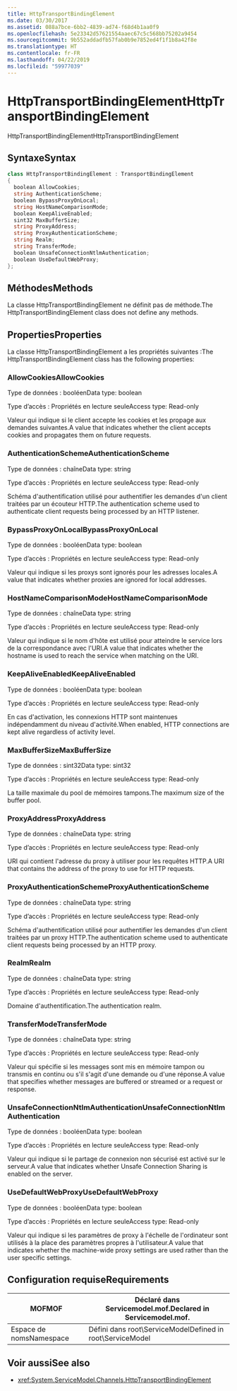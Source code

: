 ```yaml
---
title: HttpTransportBindingElement
ms.date: 03/30/2017
ms.assetid: 088a7bce-6bb2-4839-ad74-f68d4b1aa0f9
ms.openlocfilehash: 5e23342d57621554aaec67c5c568bb75202a9454
ms.sourcegitcommit: 9b552addadfb57fab0b9e7852ed4f1f1b8a42f8e
ms.translationtype: HT
ms.contentlocale: fr-FR
ms.lasthandoff: 04/22/2019
ms.locfileid: "59977039"
---
```

# <a name="httptransportbindingelement"></a><span data-ttu-id="21dc1-102">HttpTransportBindingElement</span><span class="sxs-lookup"><span data-stu-id="21dc1-102">HttpTransportBindingElement</span></span>
<span data-ttu-id="21dc1-103">HttpTransportBindingElement</span><span class="sxs-lookup"><span data-stu-id="21dc1-103">HttpTransportBindingElement</span></span>  
  
## <a name="syntax"></a><span data-ttu-id="21dc1-104">Syntaxe</span><span class="sxs-lookup"><span data-stu-id="21dc1-104">Syntax</span></span>  
  
```csharp
class HttpTransportBindingElement : TransportBindingElement  
{  
  boolean AllowCookies;  
  string AuthenticationScheme;  
  boolean BypassProxyOnLocal;  
  string HostNameComparisonMode;  
  boolean KeepAliveEnabled;  
  sint32 MaxBufferSize;  
  string ProxyAddress;  
  string ProxyAuthenticationScheme;  
  string Realm;  
  string TransferMode;  
  boolean UnsafeConnectionNtlmAuthentication;  
  boolean UseDefaultWebProxy;  
};  
```  
  
## <a name="methods"></a><span data-ttu-id="21dc1-105">Méthodes</span><span class="sxs-lookup"><span data-stu-id="21dc1-105">Methods</span></span>  
 <span data-ttu-id="21dc1-106">La classe HttpTransportBindingElement ne définit pas de méthode.</span><span class="sxs-lookup"><span data-stu-id="21dc1-106">The HttpTransportBindingElement class does not define any methods.</span></span>  
  
## <a name="properties"></a><span data-ttu-id="21dc1-107">Properties</span><span class="sxs-lookup"><span data-stu-id="21dc1-107">Properties</span></span>  
 <span data-ttu-id="21dc1-108">La classe HttpTransportBindingElement a les propriétés suivantes :</span><span class="sxs-lookup"><span data-stu-id="21dc1-108">The HttpTransportBindingElement class has the following properties:</span></span>  
  
### <a name="allowcookies"></a><span data-ttu-id="21dc1-109">AllowCookies</span><span class="sxs-lookup"><span data-stu-id="21dc1-109">AllowCookies</span></span>  
 <span data-ttu-id="21dc1-110">Type de données : booléen</span><span class="sxs-lookup"><span data-stu-id="21dc1-110">Data type: boolean</span></span>  
  
 <span data-ttu-id="21dc1-111">Type d’accès : Propriétés en lecture seule</span><span class="sxs-lookup"><span data-stu-id="21dc1-111">Access type: Read-only</span></span>  
  
 <span data-ttu-id="21dc1-112">Valeur qui indique si le client accepte les cookies et les propage aux demandes suivantes.</span><span class="sxs-lookup"><span data-stu-id="21dc1-112">A value that indicates whether the client accepts cookies and propagates them on future requests.</span></span>  
  
### <a name="authenticationscheme"></a><span data-ttu-id="21dc1-113">AuthenticationScheme</span><span class="sxs-lookup"><span data-stu-id="21dc1-113">AuthenticationScheme</span></span>  
 <span data-ttu-id="21dc1-114">Type de données : chaîne</span><span class="sxs-lookup"><span data-stu-id="21dc1-114">Data type: string</span></span>  
  
 <span data-ttu-id="21dc1-115">Type d’accès : Propriétés en lecture seule</span><span class="sxs-lookup"><span data-stu-id="21dc1-115">Access type: Read-only</span></span>  
  
 <span data-ttu-id="21dc1-116">Schéma d'authentification utilisé pour authentifier les demandes d'un client traitées par un écouteur HTTP.</span><span class="sxs-lookup"><span data-stu-id="21dc1-116">The authentication scheme used to authenticate client requests being processed by an HTTP listener.</span></span>  
  
### <a name="bypassproxyonlocal"></a><span data-ttu-id="21dc1-117">BypassProxyOnLocal</span><span class="sxs-lookup"><span data-stu-id="21dc1-117">BypassProxyOnLocal</span></span>  
 <span data-ttu-id="21dc1-118">Type de données : booléen</span><span class="sxs-lookup"><span data-stu-id="21dc1-118">Data type: boolean</span></span>  
  
 <span data-ttu-id="21dc1-119">Type d’accès : Propriétés en lecture seule</span><span class="sxs-lookup"><span data-stu-id="21dc1-119">Access type: Read-only</span></span>  
  
 <span data-ttu-id="21dc1-120">Valeur qui indique si les proxys sont ignorés pour les adresses locales.</span><span class="sxs-lookup"><span data-stu-id="21dc1-120">A value that indicates whether proxies are ignored for local addresses.</span></span>  
  
### <a name="hostnamecomparisonmode"></a><span data-ttu-id="21dc1-121">HostNameComparisonMode</span><span class="sxs-lookup"><span data-stu-id="21dc1-121">HostNameComparisonMode</span></span>  
 <span data-ttu-id="21dc1-122">Type de données : chaîne</span><span class="sxs-lookup"><span data-stu-id="21dc1-122">Data type: string</span></span>  
  
 <span data-ttu-id="21dc1-123">Type d’accès : Propriétés en lecture seule</span><span class="sxs-lookup"><span data-stu-id="21dc1-123">Access type: Read-only</span></span>  
  
 <span data-ttu-id="21dc1-124">Valeur qui indique si le nom d'hôte est utilisé pour atteindre le service lors de la correspondance avec l'URI.</span><span class="sxs-lookup"><span data-stu-id="21dc1-124">A value that indicates whether the hostname is used to reach the service when matching on the URI.</span></span>  
  
### <a name="keepaliveenabled"></a><span data-ttu-id="21dc1-125">KeepAliveEnabled</span><span class="sxs-lookup"><span data-stu-id="21dc1-125">KeepAliveEnabled</span></span>  
 <span data-ttu-id="21dc1-126">Type de données : booléen</span><span class="sxs-lookup"><span data-stu-id="21dc1-126">Data type: boolean</span></span>  
  
 <span data-ttu-id="21dc1-127">Type d’accès : Propriétés en lecture seule</span><span class="sxs-lookup"><span data-stu-id="21dc1-127">Access type: Read-only</span></span>  
  
 <span data-ttu-id="21dc1-128">En cas d'activation, les connexions HTTP sont maintenues indépendamment du niveau d'activité.</span><span class="sxs-lookup"><span data-stu-id="21dc1-128">When enabled, HTTP connections are kept alive regardless of activity level.</span></span>  
  
### <a name="maxbuffersize"></a><span data-ttu-id="21dc1-129">MaxBufferSize</span><span class="sxs-lookup"><span data-stu-id="21dc1-129">MaxBufferSize</span></span>  
 <span data-ttu-id="21dc1-130">Type de données : sint32</span><span class="sxs-lookup"><span data-stu-id="21dc1-130">Data type: sint32</span></span>  
  
 <span data-ttu-id="21dc1-131">Type d’accès : Propriétés en lecture seule</span><span class="sxs-lookup"><span data-stu-id="21dc1-131">Access type: Read-only</span></span>  
  
 <span data-ttu-id="21dc1-132">La taille maximale du pool de mémoires tampons.</span><span class="sxs-lookup"><span data-stu-id="21dc1-132">The maximum size of the buffer pool.</span></span>  
  
### <a name="proxyaddress"></a><span data-ttu-id="21dc1-133">ProxyAddress</span><span class="sxs-lookup"><span data-stu-id="21dc1-133">ProxyAddress</span></span>  
 <span data-ttu-id="21dc1-134">Type de données : chaîne</span><span class="sxs-lookup"><span data-stu-id="21dc1-134">Data type: string</span></span>  
  
 <span data-ttu-id="21dc1-135">Type d’accès : Propriétés en lecture seule</span><span class="sxs-lookup"><span data-stu-id="21dc1-135">Access type: Read-only</span></span>  
  
 <span data-ttu-id="21dc1-136">URI qui contient l'adresse du proxy à utiliser pour les requêtes HTTP.</span><span class="sxs-lookup"><span data-stu-id="21dc1-136">A URI that contains the address of the proxy to use for HTTP requests.</span></span>  
  
### <a name="proxyauthenticationscheme"></a><span data-ttu-id="21dc1-137">ProxyAuthenticationScheme</span><span class="sxs-lookup"><span data-stu-id="21dc1-137">ProxyAuthenticationScheme</span></span>  
 <span data-ttu-id="21dc1-138">Type de données : chaîne</span><span class="sxs-lookup"><span data-stu-id="21dc1-138">Data type: string</span></span>  
  
 <span data-ttu-id="21dc1-139">Type d’accès : Propriétés en lecture seule</span><span class="sxs-lookup"><span data-stu-id="21dc1-139">Access type: Read-only</span></span>  
  
 <span data-ttu-id="21dc1-140">Schéma d'authentification utilisé pour authentifier les demandes d'un client traitées par un proxy HTTP.</span><span class="sxs-lookup"><span data-stu-id="21dc1-140">The authentication scheme used to authenticate client requests being processed by an HTTP proxy.</span></span>  
  
### <a name="realm"></a><span data-ttu-id="21dc1-141">Realm</span><span class="sxs-lookup"><span data-stu-id="21dc1-141">Realm</span></span>  
 <span data-ttu-id="21dc1-142">Type de données : chaîne</span><span class="sxs-lookup"><span data-stu-id="21dc1-142">Data type: string</span></span>  
  
 <span data-ttu-id="21dc1-143">Type d’accès : Propriétés en lecture seule</span><span class="sxs-lookup"><span data-stu-id="21dc1-143">Access type: Read-only</span></span>  
  
 <span data-ttu-id="21dc1-144">Domaine d'authentification.</span><span class="sxs-lookup"><span data-stu-id="21dc1-144">The authentication realm.</span></span>  
  
### <a name="transfermode"></a><span data-ttu-id="21dc1-145">TransferMode</span><span class="sxs-lookup"><span data-stu-id="21dc1-145">TransferMode</span></span>  
 <span data-ttu-id="21dc1-146">Type de données : chaîne</span><span class="sxs-lookup"><span data-stu-id="21dc1-146">Data type: string</span></span>  
  
 <span data-ttu-id="21dc1-147">Type d’accès : Propriétés en lecture seule</span><span class="sxs-lookup"><span data-stu-id="21dc1-147">Access type: Read-only</span></span>  
  
 <span data-ttu-id="21dc1-148">Valeur qui spécifie si les messages sont mis en mémoire tampon ou transmis en continu ou s'il s'agit d'une demande ou d'une réponse.</span><span class="sxs-lookup"><span data-stu-id="21dc1-148">A value that specifies whether messages are buffered or streamed or a request or response.</span></span>  
  
### <a name="unsafeconnectionntlmauthentication"></a><span data-ttu-id="21dc1-149">UnsafeConnectionNtlmAuthentication</span><span class="sxs-lookup"><span data-stu-id="21dc1-149">UnsafeConnectionNtlmAuthentication</span></span>  
 <span data-ttu-id="21dc1-150">Type de données : booléen</span><span class="sxs-lookup"><span data-stu-id="21dc1-150">Data type: boolean</span></span>  
  
 <span data-ttu-id="21dc1-151">Type d’accès : Propriétés en lecture seule</span><span class="sxs-lookup"><span data-stu-id="21dc1-151">Access type: Read-only</span></span>  
  
 <span data-ttu-id="21dc1-152">Valeur qui indique si le partage de connexion non sécurisé est activé sur le serveur.</span><span class="sxs-lookup"><span data-stu-id="21dc1-152">A value that indicates whether Unsafe Connection Sharing is enabled on the server.</span></span>  
  
### <a name="usedefaultwebproxy"></a><span data-ttu-id="21dc1-153">UseDefaultWebProxy</span><span class="sxs-lookup"><span data-stu-id="21dc1-153">UseDefaultWebProxy</span></span>  
 <span data-ttu-id="21dc1-154">Type de données : booléen</span><span class="sxs-lookup"><span data-stu-id="21dc1-154">Data type: boolean</span></span>  
  
 <span data-ttu-id="21dc1-155">Type d’accès : Propriétés en lecture seule</span><span class="sxs-lookup"><span data-stu-id="21dc1-155">Access type: Read-only</span></span>  
  
 <span data-ttu-id="21dc1-156">Valeur qui indique si les paramètres de proxy à l'échelle de l'ordinateur sont utilisés à la place des paramètres propres à l'utilisateur.</span><span class="sxs-lookup"><span data-stu-id="21dc1-156">A value that indicates whether the machine-wide proxy settings are used rather than the user specific settings.</span></span>  
  
## <a name="requirements"></a><span data-ttu-id="21dc1-157">Configuration requise</span><span class="sxs-lookup"><span data-stu-id="21dc1-157">Requirements</span></span>  
  
|<span data-ttu-id="21dc1-158">MOF</span><span class="sxs-lookup"><span data-stu-id="21dc1-158">MOF</span></span>|<span data-ttu-id="21dc1-159">Déclaré dans Servicemodel.mof.</span><span class="sxs-lookup"><span data-stu-id="21dc1-159">Declared in Servicemodel.mof.</span></span>|  
|---------|-----------------------------------|  
|<span data-ttu-id="21dc1-160">Espace de noms</span><span class="sxs-lookup"><span data-stu-id="21dc1-160">Namespace</span></span>|<span data-ttu-id="21dc1-161">Défini dans root\ServiceModel</span><span class="sxs-lookup"><span data-stu-id="21dc1-161">Defined in root\ServiceModel</span></span>|  
  
## <a name="see-also"></a><span data-ttu-id="21dc1-162">Voir aussi</span><span class="sxs-lookup"><span data-stu-id="21dc1-162">See also</span></span>

- <xref:System.ServiceModel.Channels.HttpTransportBindingElement>
